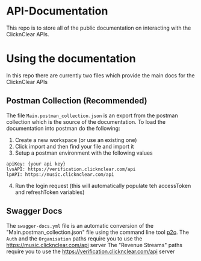 # API-Documentation
This repo is to store all of the public documentation on interacting with the ClicknClear APIs.

# Using the documentation
In this repo there are currently two files which provide the main docs for the ClicknClear APIs

## Postman Collection (Recommended)
The file `Main.postman_collection.json` is an export from the postman collection which is the source of the documentation.
To load the documentation into postman do the following:
1) Create a new workspace (or use an existing one)
2) Click import and then find your file and import it
3) Setup a postman environment with the following values
```
apiKey: {your api key}
lvsAPI: https://verification.clicknclear.com/api
lpAPI: https://music.clicknclear.com/api
```
4) Run the login request (this will automatically populate teh accessToken and refreshToken variables)


## Swagger Docs
The `swagger-docs.yml` file is an automatic conversion of the "Main.postman_collection.json" file using the command line tool [p2o](https://joolfe.github.io/postman-to-openapi/).
The `Auth` and the `Organisation` paths require you to use the https://music.clicknclear.com/api server
The "Revenue Streams" paths require you to use the https://verification.clicknclear.com/api server

